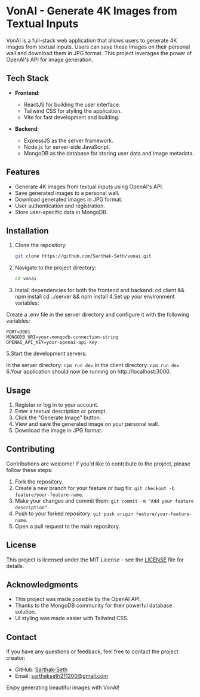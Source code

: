 # VonAI - Generate 4K Images from Textual Inputs

VonAI is a full-stack web application that allows users to generate 4K images from textual inputs. Users can save these images on their personal wall and download them in JPG format. This project leverages the power of OpenAI's API for image generation.

## Tech Stack

- **Frontend**:
  - ReactJS for building the user interface.
  - Tailwind CSS for styling the application.
  - Vite for fast development and building.

- **Backend**:
  - ExpressJS as the server framework.
  - Node.js for server-side JavaScript.
  - MongoDB as the database for storing user data and image metadata.

## Features

- Generate 4K images from textual inputs using OpenAI's API.
- Save generated images to a personal wall.
- Download generated images in JPG format.
- User authentication and registration.
- Store user-specific data in MongoDB.

## Installation

1. Clone the repository:

   ```bash
   git clone https://github.com/Sarthak-Seth/vonai.git
2. Navigate to the project directory:

   ```bash
   cd vonai
3. Install dependencies for both the frontend and backend:
  cd client && npm install
  cd ../server && npm install
4.Set up your environment variables:

  Create a .env file in the server directory and configure it with the following variables:
  ```
  PORT=3001
  MONGODB_URI=your-mongodb-connection-string
  OPENAI_API_KEY=your-openai-api-key
```
5.Start the development servers:

In the server directory:
```npm run dev```
In the client directory:
```npm run dev```
6.Your application should now be running on http://localhost:3000.
## Usage

1. Register or log in to your account.
2. Enter a textual description or prompt.
3. Click the "Generate Image" button.
4. View and save the generated image on your personal wall.
5. Download the image in JPG format.

## Contributing

Contributions are welcome! If you'd like to contribute to the project, please follow these steps:

1. Fork the repository.
2. Create a new branch for your feature or bug fix: `git checkout -b feature/your-feature-name`.
3. Make your changes and commit them: `git commit -m "Add your feature description"`.
4. Push to your forked repository: `git push origin feature/your-feature-name`.
5. Open a pull request to the main repository.

## License

This project is licensed under the MIT License - see the [LICENSE](LICENSE) file for details.

## Acknowledgments

- This project was made possible by the OpenAI API.
- Thanks to the MongoDB community for their powerful database solution.
- UI styling was made easier with Tailwind CSS.

## Contact

If you have any questions or feedback, feel free to contact the project creator:

- GitHub: [Sarthak-Seth](https://github.com/Sarthak-Seth)
- Email: sarthakseth211200@gmail.com

Enjoy generating beautiful images with VonAI!



